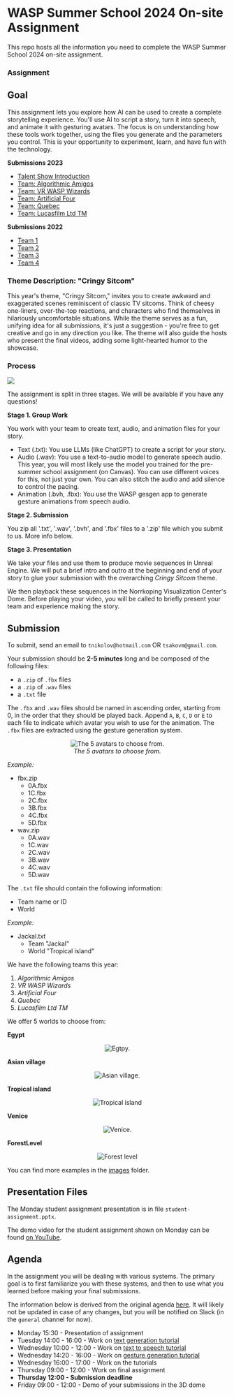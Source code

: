 # WASP Summer School 2024 On-site Assignment

This repo hosts all the information you need to complete the WASP Summer School 2024 on-site assignment.

### Assignment
## Goal

This assignment lets you explore how AI can be used to create a complete storytelling experience. You'll use AI to script a story, turn it into speech, and animate it with gesturing avatars. The focus is on understanding how these tools work together, using the files you generate and the parameters you control. This is your opportunity to experiment, learn, and have fun with the technology.

**Submissions 2023**
- [Talent Show Introduction](https://youtube.com/watch?v=GivcAqaoIQ4)
- [Team: Algorithmic Amigos](https://youtube.com/watch?v=RyWqAy3Yidk)
- [Team: VR WASP Wizards](https://youtube.com/watch?v=CeGuwhIivNY&t=16s)
- [Team: Artificial Four](https://youtube.com/watch?v=Obdmat3U7s0)
- [Team: Quebec](https://youtube.com/watch?v=dor8EfV6TeI&t=111s)
- [Team: Lucasfilm Ltd TM](https://youtube.com/watch?v=TppQ7tklMCQ)

**Submissions 2022**
- [Team 1](https://www.youtube.com/watch?v=IyaEcUJp6G8)
- [Team 2](https://www.youtube.com/watch?v=OJMNvtoPsfk)
- [Team 3](https://www.youtube.com/watch?v=3mwK3OCXH9k)
- [Team 4](https://www.youtube.com/watch?v=h8z85fxWz10)

### Theme Description: "Cringy Sitcom"

This year's theme, "Cringy Sitcom," invites you to create awkward and exaggerated scenes reminiscent of classic TV sitcoms. Think of cheesy one-liners, over-the-top reactions, and characters who find themselves in hilariously uncomfortable situations. While the theme serves as a fun, unifying idea for all submissions, it's just a suggestion - you're free to get creative and go in any direction you like. The theme will also guide the hosts who present the final videos, adding some light-hearted humor to the showcase.

### Process

![](./Images/IMG_0118.png)

The assignment is split in three stages. We will be available if you have any questions!

**Stage 1. Group Work**

You work with your team to create text, audio, and animation files for your story.

- Text (.txt): You use LLMs (like ChatGPT) to create a script for your story.
- Audio (.wav): You use a text-to-audio model to generate speech audio. This year, you will most likely use the model you trained for the pre-summer school assignment (on Canvas). You can use different voices for this, not just your own. You can also stitch the audio and add silence to control the pacing.
- Animation (.bvh, .fbx): You use the WASP gesgen app to generate gesture animations from speech audio.

**Stage 2. Submission**

You zip all '.txt', '.wav', '.bvh', and '.fbx' files to a '.zip' file which you submit to us. More info below.

**Stage 3. Presentation**

We take your files and use them to produce movie sequences in Unreal Engine. We will put a brief intro and outro at the beginning and end of your story to glue your submission with the overarching *Cringy Sitcom* theme.

We then playback these sequences in the Norrkoping Visualization Center's Dome. Before playing your video, you will be called to briefly present your team and experience making the story.

## Submission
To submit, send an email to `tnikolov@hotmail.com` OR `tsakovm@gmail.com`.

Your submission should be **2-5 minutes** long and be composed of the following files:
- a `.zip` of `.fbx` files
- a `.zip` of `.wav` files
- a `.txt` file

The `.fbx` and `.wav` files should be named in ascending order, starting from 0, in the order that they should be played back. Append `A`, `B`, `C`, `D` or `E` to each file to indicate which avatar you wish to use for the animation. The `.fbx` files are extracted using the gesture generation system.

<p align="center">
  <img src="https://github.com/Svito-zar/wasp-2023-summer-school/blob/main/avatars.png" alt="The 5 avatars to choose from.">
  <br>
  <i>The 5 avatars to choose from.</i>
</p>

*Example:*
- fbx.zip
    - 0A.fbx
    - 1C.fbx
    - 2C.fbx
    - 3B.fbx
    - 4C.fbx
    - 5D.fbx
- wav.zip
    - 0A.wav
    - 1C.wav
    - 2C.wav
    - 3B.wav
    - 4C.wav
    - 5D.wav

The `.txt` file should contain the following information:
- Team name or ID
- World

*Example:*
- Jackal.txt
    - Team "Jackal"
    - World "Tropical island"

We have the following teams this year:
1. *Algorithmic Amigos*
2. *VR WASP Wizards*
3. *Artificial Four*
4. *Quebec*
5. *Lucasfilm Ltd TM*

We offer 5 worlds to choose from:

**Egypt**
<p align="center">
  <img src="https://github.com/Svito-zar/wasp-2023-summer-school/blob/main/Images/Egypt2.png" alt="Egtpy.">
</p>

**Asian village**
<p align="center">
  <img src="https://github.com/Svito-zar/wasp-2023-summer-school/blob/main/Images/AsianVillage2.png" alt="Asian village.">
</p>

**Tropical island**
<p align="center">
  <img src="https://github.com/Svito-zar/wasp-2023-summer-school/blob/main/Images/Tropical2.png" alt="Tropical island">
</p>

**Venice**
<p align="center">
  <img src="https://github.com/Svito-zar/wasp-2023-summer-school/blob/main/Images/Venice2.png" alt="Venice.">
</p>

**ForestLevel**
<p align="center">
  <img src="https://github.com/Svito-zar/wasp-2023-summer-school/blob/main/Images/ForestLevel2.png" alt="Forest level">
</p>

You can find more examples in the [images](https://github.com/Svito-zar/wasp-2023-summer-school/blob/main/Images/) folder.

## Presentation Files

The Monday student assignment presentation is in file `student-assignment.pptx`.

The demo video for the student assignment shown on Monday can be found [on YouTube](https://www.youtube.com/watch?v=by40aaCbLpY).

## Agenda
In the assignment you will be dealing with various systems. The primary goal is to first familiarize you with these systems, and then to use what you learned before making your final submissions.

The information below is derived from the original agenda [here](https://internal.wasp-sweden.org/event/wasp-summer-school-synthesis-of-human-communication-2023/). It will likely not be updated in case of any changes, but you will be notified on Slack (in the `general` channel for now).

- Monday 15:30 - Presentation of assignment
- Tuesday 14:00 - 16:00 - Work on [text generation tutorial](https://github.com/Svito-zar/wasp-2023-summer-school/tree/main/subsystem1_text-generation)
- Wednesday 10:00 - 12:00 - Work on [text to speech tutorial](https://github.com/Svito-zar/wasp-2023-summer-school/tree/main/subsystem2_text-to-speech)
- Wednesday 14:20 - 16:00 - Work on [gesture generation tutorial](https://github.com/Svito-zar/wasp-2023-summer-school/tree/main/subsystem3_gesture-generation)
- Wednesday 16:00 - 17:00 - Work on the tutorials
- Thursday 09:00 - 12:00 - Work on final assignment
- **Thursday 12:00 - Submission deadline**
- Friday 09:00 - 12:00 - Demo of your submissions in the 3D dome

